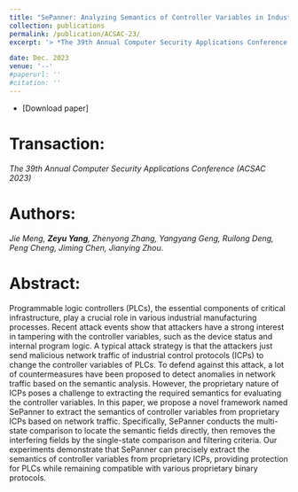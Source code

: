 ```yaml
---
title: "SePanner: Analyzing Semantics of Controller Variables in Industrial Control Systems based on Network Traffic"
collection: publications
permalink: /publication/ACSAC-23/
excerpt: '> *The 39th Annual Computer Security Applications Conference (ACSAC 2023)*<br>*Jie Meng, **Zeyu Yang**, Zhenyong Zhang, Yangyang Geng, Ruilong Deng, Peng Cheng, Jiming Chen, Jianying Zhou*.'

date: Dec. 2023
venue: '--'
#paperurl: ''
#citation: ''
---
```

- [Download paper]
<!-- (./files/PLCSage.pdf) -->

Transaction:
===
*The 39th Annual Computer Security Applications Conference (ACSAC 2023)*  

Authors: 
===
*Jie Meng, **Zeyu Yang**, Zhenyong Zhang, Yangyang Geng, Ruilong Deng, Peng Cheng, Jiming Chen, Jianying Zhou*.

Abstract: 
===
Programmable logic controllers (PLCs), the essential components of critical infrastructure, play a crucial role in various industrial manufacturing processes. Recent attack events show that attackers have a strong interest in tampering with the controller variables, such as the device status and internal program logic. A typical attack strategy is that the attackers just send malicious network traffic of industrial control protocols (ICPs) to change the controller variables of PLCs. To defend against this attack, a lot of countermeasures have been proposed to detect anomalies in network traffic based on the semantic analysis.
However, the proprietary nature of ICPs poses a challenge to extracting the required semantics for evaluating the controller variables. In this paper, we propose a novel framework named SePanner to extract the semantics of controller variables from proprietary ICPs based on network traffic. Specifically, SePanner conducts the multi-state comparison to locate the semantic fields directly, then removes the interfering fields by the single-state comparison and filtering criteria. Our experiments demonstrate that SePanner can precisely extract the semantics of controller variables from proprietary ICPs, providing protection for PLCs while remaining compatible with various proprietary binary protocols.